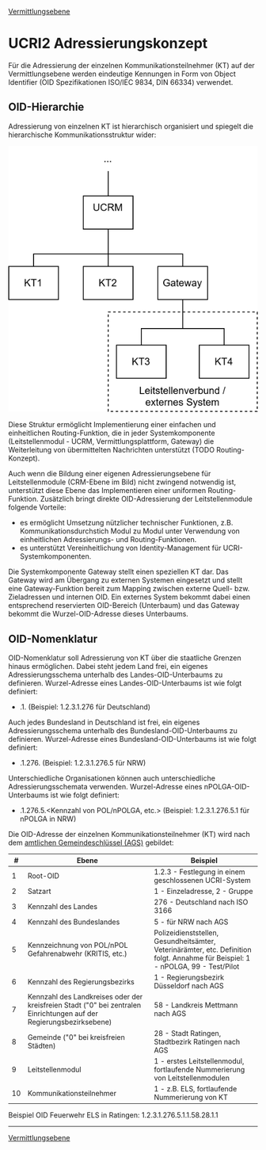 [Vermittlungsebene](messaging.md)

# UCRI2 Adressierungskonzept

Für die Adressierung der einzelnen Kommunikationsteilnehmer (KT) auf der Vermittlungsebene werden eindeutige Kennungen in Form von Object Identifier (OID Spezifikationen ISO/IEC 9834, DIN 66334) verwendet.

## OID-Hierarchie

Adressierung von einzelnen KT ist hierarchisch organisiert und spiegelt die hierarchische Kommunikationsstruktur wider:

![OID-Hierarchie](ucri-oid-hierarchy.drawio.svg)

Diese Struktur ermöglicht Implementierung einer einfachen und einheitlichen Routing-Funktion, die in jeder Systemkomponente (Leitstellenmodul - UCRM, Vermittlungsplattform, Gateway) die Weiterleitung von übermittelten Nachrichten unterstützt (TODO Routing-Konzept).

Auch wenn die Bildung einer eigenen Adressierungsebene für Leitstellenmodule (CRM-Ebene im Bild) nicht zwingend notwendig ist, unterstützt diese Ebene das Implementieren einer uniformen Routing-Funktion. Zusätzlich bringt direkte OID-Adressierung der Leitstellenmodule folgende Vorteile:

- es ermöglicht Umsetzung nützlicher technischer Funktionen, z.B. Kommunikationsdurchstich Modul zu Modul unter Verwendung von einheitlichen Adressierungs- und Routing-Funktionen.
- es unterstützt Vereinheitlichung von Identity-Management für UCRI-Systemkomponenten.

Die Systemkomponente Gateway stellt einen speziellen KT dar. Das Gateway wird am Übergang zu externen Systemen eingesetzt und stellt eine Gateway-Funktion bereit zum Mapping zwischen externe Quell- bzw. Zieladressen und internen OID. Ein externes System bekommt dabei einen entsprechend reservierten OID-Bereich (Unterbaum) und das Gateway bekommt die Wurzel-OID-Adresse dieses Unterbaums.

## OID-Nomenklatur

OID-Nomenklatur soll Adressierung von KT über die staatliche Grenzen hinaus ermöglichen. Dabei steht jedem Land frei, ein eigenes Adressierungsschema unterhalb des Landes-OID-Unterbaums zu definieren. Wurzel-Adresse eines Landes-OID-Unterbaums ist wie folgt definiert:

- <Root-OID>.1.<Kennzahl des Landes> (Beispiel: 1.2.3.1.276 für Deutschland)

Auch jedes Bundesland in Deutschland ist frei, ein eigenes Adressierungsschema unterhalb des Bundesland-OID-Unterbaums zu definieren. Wurzel-Adresse eines Bundesland-OID-Unterbaums ist wie folgt definiert:

- <Root-OID>.1.276.<Kennzahl des Bundeslandes> (Beispiel: 1.2.3.1.276.5 für NRW)

Unterschiedliche Organisationen können auch unterschiedliche Adressierungsschemata verwenden. Wurzel-Adresse eines nPOLGA-OID-Unterbaums ist wie folgt definiert:

- <Root-OID>.1.276.5.<Kennzahl von POL/nPOLGA, etc.> (Beispiel: 1.2.3.1.276.5.1 für nPOLGA in NRW)

Die OID-Adresse der einzelnen Kommunikationsteilnehmer (KT) wird nach dem [amtlichen Gemeindeschlüssel (AGS)](https://de.wikipedia.org/wiki/Amtlicher_Gemeindeschl%C3%BCssel) gebildet:

| #                                                  | Ebene | Beispiel                                              |
|----------------------------------------------------|--|-------------------------------------------------------|
| 1                                                  | Root-OID | 1.2.3 - Festlegung in einem geschlossenen UCRI-System |
| 2                                                  | Satzart | 1 - Einzeladresse, 2 - Gruppe                         |
| 3                                                  | Kennzahl des Landes | 276 - Deutschland nach ISO 3166                       |
| 4                                                  | Kennzahl des Bundeslandes | 5 - für NRW nach AGS |
| 5                                                  | Kennzeichnung von POL/nPOL Gefahrenabwehr (KRITIS, etc.) | Polizeidienststellen, Gesundheitsämter, Veterinärämter, etc. Definition folgt. Annahme für Beispiel: 1 - nPOLGA, 99 - Test/Pilot |
| 6                                                  | Kennzahl des Regierungsbezirks | 1 - Regierungsbezirk Düsseldorf nach AGS |
| 7                                                  | Kennzahl des Landkreises oder der kreisfreien Stadt ("0" bei zentralen Einrichtungen auf der Regierungsbezirksebene) | 58 - Landkreis Mettmann nach AGS |
| 8                                                  | Gemeinde ("0" bei kreisfreien Städten) | 28 - Stadt Ratingen, Stadtbezirk Ratingen nach AGS |
| 9 | Leitstellenmodul | 1 - erstes Leitstellenmodul, fortlaufende Nummerierung von Leitstellenmodulen |
| 10 | Kommunikationsteilnehmer | 1 - z.B. ELS, fortlaufende Nummerierung von KT |

Beispiel OID Feuerwehr ELS in Ratingen: 1.2.3.1.276.5.1.1.58.28.1.1

---

[Vermittlungsebene](messaging.md)